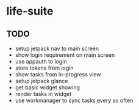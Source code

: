# life-suite

## TODO
- setup jetpack nav to main screen
- show login requirement on main screen
- use appauth to login
- store tokens from login
- show tasks from in-progress view
- setup jetpack glance
- get basic widget showing
- render tasks in widget
- use workmanager to sync tasks every so often